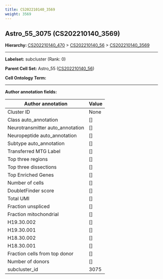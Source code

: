 ```yaml
---
title: CS202210140_3569
weight: 3569
---
```

## Astro_55_3075 (CS202210140_3569)
<b>Hierarchy: </b>
[CS202210140_470](../CS202210140_470) >
[CS202210140_56](../CS202210140_56) >
[CS202210140_3569](../CS202210140_3569)

---


**Labelset:** subcluster (Rank: 0)

**Parent Cell Set:** Astro_55 ([CS202210140_56](../CS202210140_56))



**Cell Ontology Term:** 

[MARKER GENES.]: #


---

[TRANSFERRED ANNOTATIONS.]: #


[AUTHOR ANNOTATION FIELDS.]: #


**Author annotation fields:**

| Author annotation | Value |
|-------------------|-------|
|Cluster ID|None|
|Class auto_annotation|[]|
|Neurotransmitter auto_annotation|[]|
|Neuropeptide auto_annotation|[]|
|Subtype auto_annotation|[]|
|Transferred MTG Label|[]|
|Top three regions|[]|
|Top three dissections|[]|
|Top Enriched Genes|[]|
|Number of cells|[]|
|DoubletFinder score|[]|
|Total UMI|[]|
|Fraction unspliced|[]|
|Fraction mitochondrial|[]|
|H19.30.002|[]|
|H19.30.001|[]|
|H18.30.002|[]|
|H18.30.001|[]|
|Fraction cells from top donor|[]|
|Number of donors|[]|
|subcluster_id|3075|
